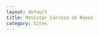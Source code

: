 ```yaml
---
layout: default
title: Movistar Carroza de Reyes
category: Sites
---
```


<img src="http://josemdev.com/mirkopf/sites/promo_carroza_reyes01.jpg" class="inline-left" title="" alt="" /> <br />

<img src="http://josemdev.com/mirkopf/sites/promo_carroza_reyes02.jpg" class="inline-left" title="" alt="" />